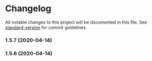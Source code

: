 # Changelog

All notable changes to this project will be documented in this file. See [standard-version](https://github.com/conventional-changelog/standard-version) for commit guidelines.

### 1.5.7 (2020-04-14)

### 1.5.6 (2020-04-14)
